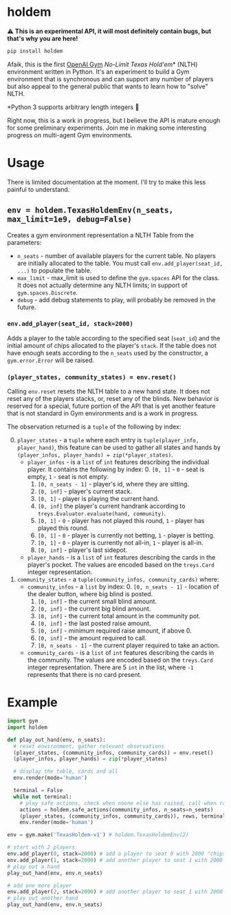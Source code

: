 # holdem

:warning: **This is an experimental API, it will most definitely contain bugs, but that's why you are here!**

```sh
pip install holdem
```

Afaik, this is the first [OpenAI Gym](https://github.com/openai/gym) _No-Limit Texas Hold'em_* (NLTH)
environment written in Python. It's an experiment to build a Gym environment that is synchronous and
can support any number of players but also appeal to the general public that wants to learn how to
"solve" NLTH.

*Python 3 supports arbitrary length integers :money_with_wings:

Right now, this is a work in progress, but I believe the API is mature enough for some preliminary
experiments. Join me in making some interesting progress on multi-agent Gym environments.

# Usage

There is limited documentation at the moment. I'll try to make this less painful to understand.

## `env = holdem.TexasHoldemEnv(n_seats, max_limit=1e9, debug=False)`

Creates a gym environment representation a NLTH Table from the parameters:

+ `n_seats` - number of available players for the current table. No players are initially allocated
  to the table. You must call `env.add_player(seat_id, ...)` to populate the table.
+ `max_limit` - max_limit is used to define the `gym.spaces` API for the class. It does not actually
  determine any NLTH limits; in support of `gym.spaces.Discrete`.
+ `debug` - add debug statements to play, will probably be removed in the future.

### `env.add_player(seat_id, stack=2000)`

Adds a player to the table according to the specified seat (`seat_id`) and the initial amount of
chips allocated to the player's `stack`. If the table does not have enough seats according to the
`n_seats` used by the constructor, a `gym.error.Error` will be raised.

### `(player_states, community_states) = env.reset()`

Calling `env.reset` resets the NLTH table to a new hand state. It does not reset any of the players
stacks, or, reset any of the blinds. New behavior is reserved for a special, future portion of the
API that is yet another feature that is not standard in Gym environments and is a work in progress.

The observation returned is a `tuple` of the following by index:

0. `player_states` - a `tuple` where each entry is `tuple(player_info, player_hand)`, this feature
   can be used to gather all states and hands by `(player_infos, player_hands) = zip(*player_states)`.
   + `player_infos` - is a `list` of `int` features describing the individual player. It contains
     the following by index:
     0. `[0, 1]` - `0` - seat is empty, `1` - seat is not empty.
     1. `[0, n_seats - 1]` - player's id, where they are sitting.
     2. `[0, inf]` - player's current stack.
     3. `[0, 1]` - player is playing the current hand.
     4. `[0, inf]` the player's current handrank according to `treys.Evaluator.evaluate(hand, community)`.
     5. `[0, 1]` - `0` - player has not played this round, `1` - player has played this round.
     6. `[0, 1]` - `0` - player is currently not betting, `1` - player is betting.
     7. `[0, 1]` - `0` - player is currently not all-in, `1` - player is all-in.
     8. `[0, inf]` - player's last sidepot.
   + `player_hands` - is a `list` of `int` features describing the cards in the player's pocket.
     The values are encoded based on the `treys.Card` integer representation.
1. `community_states` - a `tuple(community_infos, community_cards)` where:
   + `community_infos` - a `list` by index:
     0. `[0, n_seats - 1]` - location of the dealer button, where big blind is posted.
     1. `[0, inf]` - the current small blind amount.
     2. `[0, inf]` - the current big blind amount.
     3. `[0, inf]` - the current total amount in the community pot.
     4. `[0, inf]` - the last posted raise amount.
     5. `[0, inf]` - minimum required raise amount, if above 0.
     6. `[0, inf]` - the amount required to call.
     7. `[0, n_seats - 1]` - the current player required to take an action.
   + `community_cards` - is a `list` of `int` features describing the cards in the community.
     The values are encoded based on the `treys.Card` integer representation. There are 5 `int` in
     the list, where `-1` represents that there is no card present.

# Example

```python
import gym
import holdem

def play_out_hand(env, n_seats):
  # reset environment, gather relevant observations
  (player_states, (community_infos, community_cards)) = env.reset()
  (player_infos, player_hands) = zip(*player_states)

  # display the table, cards and all
  env.render(mode='human')

  terminal = False
  while not terminal:
    # play safe actions, check when noone else has raised, call when raised.
    actions = holdem.safe_actions(community_infos, n_seats=n_seats)
    (player_states, (community_infos, community_cards)), rews, terminal, info = env.step(actions)
    env.render(mode='human')

env = gym.make('TexasHoldem-v1') # holdem.TexasHoldemEnv(2)

# start with 2 players
env.add_player(0, stack=2000) # add a player to seat 0 with 2000 "chips"
env.add_player(1, stack=2000) # add another player to seat 1 with 2000 "chips"
# play out a hand
play_out_hand(env, env.n_seats)

# add one more player
env.add_player(2, stack=2000) # add another player to seat 1 with 2000 "chips"
# play out another hand
play_out_hand(env, env.n_seats)
```
